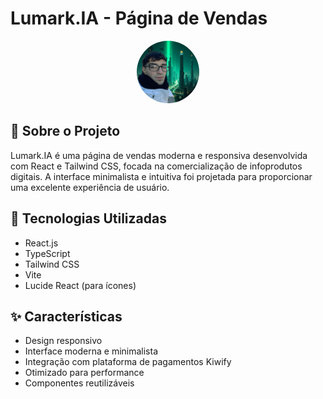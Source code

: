 # Lumark.IA - Página de Vendas

<p align="center">
  <img src="./src/images/lumark-profile.png" alt="Lumark.IA Logo" width="100" height="100" style="border-radius: 50%;">
</p>

## 📱 Sobre o Projeto

Lumark.IA é uma página de vendas moderna e responsiva desenvolvida com React e Tailwind CSS, focada na comercialização de infoprodutos digitais. A interface minimalista e intuitiva foi projetada para proporcionar uma excelente experiência de usuário.

## 🚀 Tecnologias Utilizadas

- React.js
- TypeScript
- Tailwind CSS
- Vite
- Lucide React (para ícones)

## ✨ Características

- Design responsivo
- Interface moderna e minimalista
- Integração com plataforma de pagamentos Kiwify
- Otimizado para performance
- Componentes reutilizáveis
